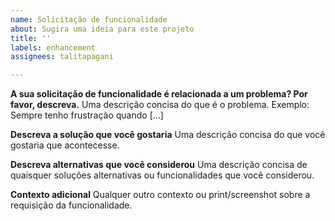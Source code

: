 ```yaml
---
name: Solicitação de funcionalidade
about: Sugira uma ideia para este projeto
title: ''
labels: enhancement
assignees: talitapagani

---
```


**A sua solicitação de funcionalidade é relacionada a um problema? Por favor, descreva.**
Uma descrição concisa do que é o problema. Exemplo: Sempre tenho frustração quando [...]

**Descreva a solução que você gostaria**
Uma descrição concisa do que você gostaria que acontecesse.

**Descreva alternativas que você considerou**
Uma descrição concisa de quaisquer soluções alternativas ou funcionalidades que você considerou.

**Contexto adicional**
Qualquer outro contexto ou print/screenshot sobre a requisição da funcionalidade.
